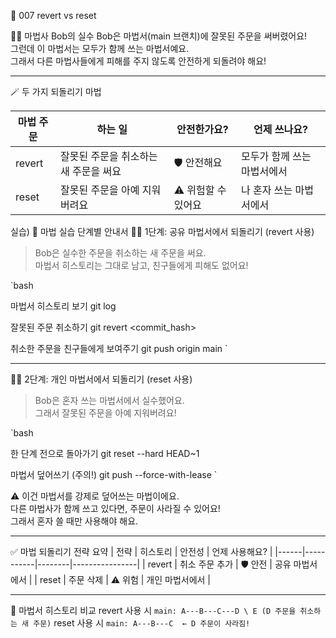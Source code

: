 
🧙 007 revert vs reset

🧙‍♂️ 마법사 Bob의 실수
Bob은 마법서(main 브랜치)에 잘못된 주문을 써버렸어요!  
그런데 이 마법서는 모두가 함께 쓰는 마법서예요.  
그래서 다른 마법사들에게 피해를 주지 않도록 안전하게 되돌려야 해요!

---

🪄 두 가지 되돌리기 마법

| 마법 주문 | 하는 일 | 안전한가요? | 언제 쓰나요? |
|-----------|---------|-------------|--------------|
| revert | 잘못된 주문을 취소하는 새 주문을 써요 | 🛡️ 안전해요 | 모두가 함께 쓰는 마법서에서 |
| reset | 잘못된 주문을 아예 지워버려요 | ⚠️ 위험할 수 있어요 | 나 혼자 쓰는 마법서에서 |

실습)
🧪 마법 실습 단계별 안내서
🧙‍♀️ 1단계: 공유 마법서에서 되돌리기 (revert 사용)
> Bob은 실수한 주문을 취소하는 새 주문을 써요.  
> 마법서 히스토리는 그대로 남고, 친구들에게 피해도 없어요!

`bash

마법서 히스토리 보기
git log

잘못된 주문 취소하기
git revert <commit_hash>

취소한 주문을 친구들에게 보여주기
git push origin main
` 

---

🧙‍♂️ 2단계: 개인 마법서에서 되돌리기 (reset 사용)
> Bob은 혼자 쓰는 마법서에서 실수했어요.  
> 그래서 잘못된 주문을 아예 지워버려요!

`bash

한 단계 전으로 돌아가기
git reset --hard HEAD~1

마법서 덮어쓰기 (주의!)
git push --force-with-lease
`

⚠️ 이건 마법서를 강제로 덮어쓰는 마법이에요.  
다른 마법사가 함께 쓰고 있다면, 주문이 사라질 수 있어요!  
그래서 혼자 쓸 때만 사용해야 해요.

---

✅ 마법 되돌리기 전략 요약
| 전략 | 히스토리 | 안전성 | 언제 사용해요? |
|------|-----------|--------|----------------|
| revert | 취소 주문 추가 | 🛡️ 안전 | 공유 마법서에서 |
| reset | 주문 삭제 | ⚠️ 위험 | 개인 마법서에서 |

---

🔄 마법서 히스토리 비교
revert 사용 시
`
main: A---B---C---D
                  \
                   E (D 주문을 취소하는 새 주문)
`
reset 사용 시
`
main: A---B---C  ← D 주문이 사라짐!
`

 